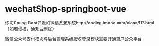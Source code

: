 # wechatShop-springboot-vue
练习Spring Boot开发的微信点餐系统http://coding.imooc.com/class/117.html   （如若侵权，通知后删除）

微信公众号支付模块与后台管理系统授权登录模块需要开通商户公众平台
